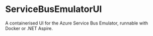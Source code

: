 # ServiceBusEmulatorUI
A containerised UI for the Azure Service Bus Emulator, runnable with Docker or .NET Aspire.
